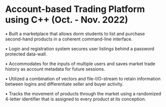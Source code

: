 # Account-based Trading Platform using C++ (Oct. - Nov. 2022)

• Built a marketplace that allows dorm students to list and purchase second-hand products in a coherent command-line interface. 

• Login and registration system secures user listings behind a password protected data-wall. 

• Accommodates for the inputs of multiple users and saves market trade history as account metadata for future sessions.

• Utilized a combination of vectors and file-I/O-stream to retain information between logins and differentiate seller and buyer activity.

• Tracks the movement of products through the market using a randomized 4-letter identifier that is assigned to every product at its conception.
